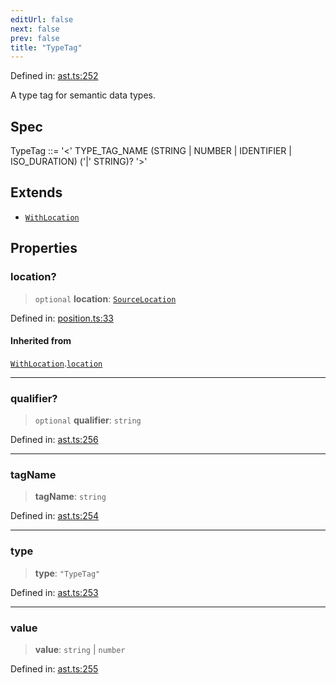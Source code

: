 ```yaml
---
editUrl: false
next: false
prev: false
title: "TypeTag"
---
```


Defined in: [ast.ts:252](https://github.com/rcs-agents/rcs-lang/blob/87d9b510946a70cf66b4d271e76c67f8499b8d1d/packages/ast/src/ast.ts#L252)

A type tag for semantic data types.

## Spec

TypeTag ::= '<' TYPE_TAG_NAME (STRING | NUMBER | IDENTIFIER | ISO_DURATION) ('|' STRING)? '>'

## Extends

- [`WithLocation`](/api/ast/interfaces/withlocation/)

## Properties

### location?

> `optional` **location**: [`SourceLocation`](/api/ast/interfaces/sourcelocation/)

Defined in: [position.ts:33](https://github.com/rcs-agents/rcs-lang/blob/87d9b510946a70cf66b4d271e76c67f8499b8d1d/packages/ast/src/position.ts#L33)

#### Inherited from

[`WithLocation`](/api/ast/interfaces/withlocation/).[`location`](/api/ast/interfaces/withlocation/#location)

***

### qualifier?

> `optional` **qualifier**: `string`

Defined in: [ast.ts:256](https://github.com/rcs-agents/rcs-lang/blob/87d9b510946a70cf66b4d271e76c67f8499b8d1d/packages/ast/src/ast.ts#L256)

***

### tagName

> **tagName**: `string`

Defined in: [ast.ts:254](https://github.com/rcs-agents/rcs-lang/blob/87d9b510946a70cf66b4d271e76c67f8499b8d1d/packages/ast/src/ast.ts#L254)

***

### type

> **type**: `"TypeTag"`

Defined in: [ast.ts:253](https://github.com/rcs-agents/rcs-lang/blob/87d9b510946a70cf66b4d271e76c67f8499b8d1d/packages/ast/src/ast.ts#L253)

***

### value

> **value**: `string` \| `number`

Defined in: [ast.ts:255](https://github.com/rcs-agents/rcs-lang/blob/87d9b510946a70cf66b4d271e76c67f8499b8d1d/packages/ast/src/ast.ts#L255)
